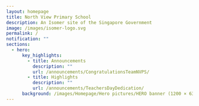 ```yaml
---
layout: homepage
title: North View Primary School
description: An Isomer site of the Singapore Government
image: /images/isomer-logo.svg
permalink: /
notification: ""
sections:
  - hero:
      key_highlights:
        - title: Announcements
          description: ""
          url: /announcements/CongratulationsTeamNVPS/
        - title: Highlights
          description: ""
          url: /announcements/TeachersDayDedication/
      background: /images/Homepage/Hero pictures/HERO banner (1200 × 630 px).gif
---
```

